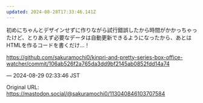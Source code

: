 ```yaml
---
updated: 2024-08-28T17:33:46.141Z
---
```


<p>初めにちゃんとデザインせずに作りながら試行錯誤したから時間がかかっちゃったけど、とりあえず必要なデータは自動更新できるようになったから、あとはHTMLを作るコードを書くだけ…！</p><p><a href="https://github.com/sakuramochi0/kinpri-and-pretty-series-box-office-watcher/commit/106ab526f2a765da3dd9bf2145ab0852fdd14a74" target="_blank" rel="nofollow noopener noreferrer" translate="no"><span class="invisible">https://</span><span class="ellipsis">github.com/sakuramochi0/kinpri</span><span class="invisible">-and-pretty-series-box-office-watcher/commit/106ab526f2a765da3dd9bf2145ab0852fdd14a74</span></a></p>

&mdash; 2024-08-29 02:33:46 JST

Original URL: https://mastodon.social/@sakuramochi0/113040846103707584

